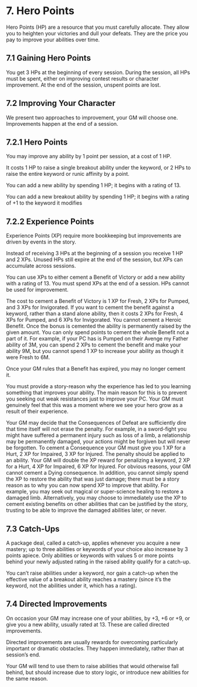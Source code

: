 # 7. Hero Points

Hero Points (HP) are a resource that you must carefully allocate. They allow you to heighten your victories and dull your defeats. They are the price you pay to improve your abilities over time.

## 7.1 Gaining Hero Points

You get 3 HPs at the beginning of every session. During the session, all HPs must be spent, either on improving contest results or character improvement. At the end of the session, unspent points are lost.

## 7.2 Improving Your Character

We present two approaches to improvement, your GM will choose one. Improvements happen at the end of a session.

## 7.2.1 Hero Points

You may improve any ability by 1 point per session, at a cost of 1 HP.

It costs 1 HP to raise a single breakout ability under the keyword, or 2 HPs to raise the entire keyword or runic affinity by a point.

You can add a new ability by spending 1 HP; it begins with a rating of 13.

You can add a new breakout ability by spending 1 HP; it begins with a rating of +1 to the keyword it modifies

## 7.2.2 Experience Points

Experience Points (XP) require more bookkeeping but improvements are driven by events in the story.

Instead of receiving 3 HPs at the beginning of a session you receive 1 HP and 2 XPs. Unused HPs still expire at the end of the session, but XPs can accumulate across sessions.

You can use XPs to either cement a Benefit of Victory or add a new ability with a rating of 13. You must spend XPs at the end of a session. HPs cannot be used for improvement.

The cost to cement a Benefit of Victory is 1 XP for Fresh, 2 XPs for Pumped, and 3 XPs for Invigorated. If you want to cement the benefit against a keyword, rather than a stand alone ability, then it costs 2 XPs for Fresh, 4 XPs for Pumped, and 6 XPs for Invigorated. You cannot cement a Heroic Benefit. Once the bonus is cemented the ability is permanently raised by the given amount. You can only spend points to cement the whole Benefit not a part of it. For example, if your PC has is Pumped on their Avenge my Father ability of 3M, you can spend 2 XPs to cement the benefit and make your ability 9M, but you cannot spend 1 XP to increase your ability as though it were Fresh to 6M.

Once your GM rules that a Benefit has expired, you may no longer cement it.

You must provide a story-reason why the experience has led to you learning something that improves your ability. The main reason for this is to prevent you seeking out weak resistances just to improve your PC. Your GM must genuinely feel that this was a moment where we see your hero grow as a result of their experience.

Your GM may decide that the Consequences of Defeat are sufficiently dire that time itself will not erase the penalty. For example, in a sword-fight you might have suffered a permanent injury such as loss of a limb, a relationship may be permanently damaged, your actions might be forgiven but will never be forgotten. To cement a Consequence your GM must give you 1 XP for a Hurt, 2 XP for Impaired, 3 XP for Injured. The penalty should be applied to an ability. Your GM will double the XP reward for penalizing a keyword, 2 XP for a Hurt, 4 XP for Impaired, 6 XP for Injured. For obvious reasons, your GM cannot cement a Dying consequence. In addition, you cannot simply spend the XP to restore the ability that was just damage; there must be a story reason as to why you can now spend XP to improve that ability. For example, you may seek out magical or super-science healing to restore a damaged limb. Alternatively, you may choose to immediately use the XP to cement existing benefits on other abilities that can be justified by the story, trusting to be able to improve the damaged abilities later, or never.

## 7.3 Catch-Ups

A package deal, called a catch-up, applies whenever you acquire a new mastery; up to three abilities or keywords of your choice also increase by 3 points apiece. Only abilities or keywords with values 5 or more points behind your newly adjusted rating in the raised ability qualify for a catch-up.

You can’t raise abilities under a keyword, nor gain a catch-up when the effective value of a breakout ability reaches a mastery (since it’s the keyword, not the abilities under it, which has a rating).

## 7.4 Directed Improvements

On occasion your GM may increase one of your abilities, by +3, +6 or +9, or give you a new ability, usually rated at 13. These are called directed improvements.

Directed improvements are usually rewards for overcoming particularly important or dramatic obstacles. They happen immediately, rather than at session’s end.

Your GM will tend to use them to raise abilities that would otherwise fall behind, but should increase due to story logic, or introduce new abilities for the same reason.

